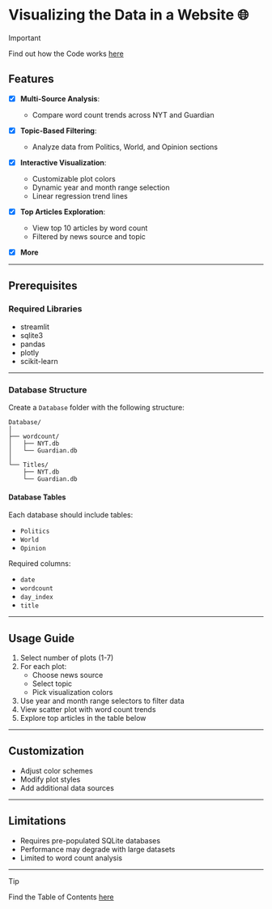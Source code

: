 # Visualizing the Data in a Website 🌐

> [!IMPORTANT]
> Find out how the Code works [here](./Streamlit.md)

## Features

- [x] **Multi-Source Analysis**:
  - Compare word count trends across NYT and Guardian
- [x] **Topic-Based Filtering**:
  - Analyze data from Politics, World, and Opinion sections
- [x] **Interactive Visualization**:

  - Customizable plot colors
  - Dynamic year and month range selection
  - Linear regression trend lines

- [x] **Top Articles Exploration**:

  - View top 10 articles by word count
  - Filtered by news source and topic

- [x] **More**

---

## Prerequisites

### Required Libraries

- streamlit
- sqlite3
- pandas
- plotly
- scikit-learn

---

### Database Structure

Create a `Database` folder with the following structure:

```
Database/
│
├── wordcount/
│   ├── NYT.db
│   └── Guardian.db
│
└── Titles/
    ├── NYT.db
    └── Guardian.db
```

#### Database Tables

Each database should include tables:

- `Politics`
- `World`
- `Opinion`

Required columns:

- `date`
- `wordcount`
- `day_index`
- `title`

---

## Usage Guide

1. Select number of plots (1-7)
2. For each plot:
   - Choose news source
   - Select topic
   - Pick visualization colors
3. Use year and month range selectors to filter data
4. View scatter plot with word count trends
5. Explore top articles in the table below

---

## Customization

- Adjust color schemes
- Modify plot styles
- Add additional data sources

---

## Limitations

- Requires pre-populated SQLite databases
- Performance may degrade with large datasets
- Limited to word count analysis

---

> [!TIP]
> Find the Table of Contents [here](https://github.com/AdminL3/Jugend-Forscht/blob/main/Table_of_contents.md)

